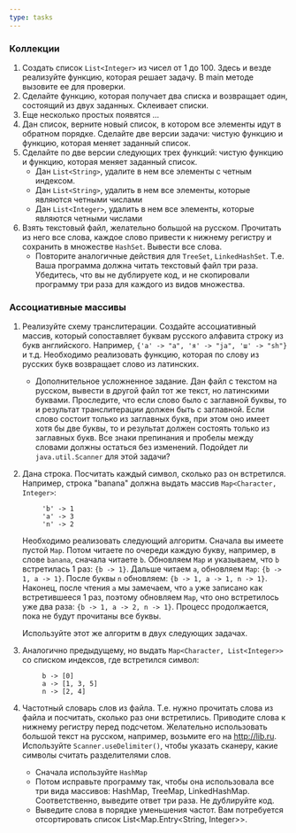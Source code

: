 ```yaml
---
type: tasks
---
```


### Коллекции

1. Создать список `List<Integer>` из чисел от 1 до 100. Здесь и везде реализуйте функцию, которая решает задачу. В main методе
вызовите ее для проверки.
1. Сделайте функцию, которая получает два списка и возвращает один, состоящий из двух заданных. Склеивает списки.
1. Еще несколько простых появятся ...
1. Дан список, верните новый список, в котором все элементы идут в обратном порядке.
Сделайте две версии задачи: чистую функцию и функцию, которая меняет заданный список.
1. Сделайте по две версии следующих трех функций: чистую функцию и функцию, которая меняет заданный список.
   * Дан `List<String>`, удалите в нем все элементы с четным индексом.
   * Дан `List<String>`, удалить в нем все элементы, которые являются четными числами
   * Дан `List<Integer>`, удалить в нем все элементы, которые являются четными числами
1. Взять текстовый файл, желательно большой на русском. Прочитать из него все слова, каждое слово привести к нижнему регистру и
   сохранить в множестве `HashSet`. Вывести все слова.
   * Повторите аналогичные действия для `TreeSet`, `LinkedHashSet`. Т.е. Ваша программа должна читать текстовый файл три раза.
   Убедитесь, что вы не дублируете код, и не скопировали программу три раза для каждого из видов множества.
   
### Ассоциативные массивы

1. Реализуйте схему транслитерации. Создайте ассоциативный массив, который сопоставляет буквам русского алфавита строку из
букв английского. Например, `{'а' -> "a", 'я' -> "ja", 'ш' -> "sh"}` и т.д. Необходимо реализовать функцию, которая по слову
из русских букв возвращает слово из латинских.

    * Дополнительное усложненное задание. Дан файл с текстом на русском, вывести в другой файл тот же текст, но латинскими буквами. Проследите,
    что если слово было с заглавной буквы, то и результат транслитерации должен быть с заглавной. Если слово состоит только из
    заглавных букв, при этом оно имеет хотя бы две буквы, то и результат должен состоять только из заглавных букв. Все знаки
    препинания и пробелы между словами должны остаться без изменений. Подойдет ли `java.util.Scanner` для этой задачи?

1. Дана строка. Посчитать каждый символ, сколько раз он встретился. Например, строка "banana" должна выдать массив `Map<Character, Integer>`:

            'b' -> 1
            'a' -> 3
            'n' -> 2

    Необходимо реализовать следующий алгоритм. Сначала вы имеете пустой `Map`. Потом читаете по очереди каждую букву, например, в слове `banana`,
    сначала читаете `b`.
    Обновляем `Map` и указываем, что `b` встретилась 1 раз: `{b -> 1}`. Дальше читаем `a`, обновляем `Map`: `{b -> 1, a -> 1}`. После буквы `n`
    обновляем: `{b -> 1, a -> 1, n -> 1}`. Наконец, после чтения `a` мы замечаем, что `a` уже записано как встретившееся 1 раз,
    поэтому обновляем `Map`, что оно встретилось уже два раза: `{b -> 1, a -> 2, n -> 1}`. Процесс продолжается, пока не будут прочитаны
    все буквы.
    
    Используйте этот же алгоритм в двух следующих задачах.

1. Аналогично предыдущему, но выдать `Map<Character, List<Integer>>` со списком индексов, где встретился символ:

            b -> [0]
            a -> [1, 3, 5]
            n -> [2, 4]
            
1. Частотный словарь слов из файла. Т.е. нужно прочитать слова из файла и посчитать, сколько раз они встретились. Приводите слова к нижнему регистру перед подсчетом. Желательно использовать большой текст на русском, например, возьмите его на http://lib.ru. Используйте `Scanner.useDelimiter()`, чтобы указать сканеру, какие символы считать разделителями слов.
   * Сначала используйте `HashMap`
   * Потом исправьте программу так, чтобы она использовала все три вида массивов: HashMap, TreeMap, LinkedHashMap. Соответственно, выведите ответ три раза. Не дублируйте код.
   * Выведите слова в порядке уменьшения частот. Вам потребуется отсортировать список List<Map.Entry<String, Integer>>.

